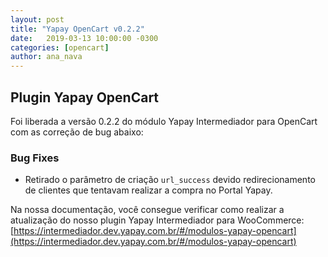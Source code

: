 ```yaml
---
layout: post
title: "Yapay OpenCart v0.2.2"
date:   2019-03-13 10:00:00 -0300
categories: [opencart]
author: ana_nava
---
```


## Plugin Yapay OpenCart

Foi liberada a versão 0.2.2 do módulo Yapay Intermediador para OpenCart com as correção de bug abaixo:
<!-- more -->


### **Bug Fixes**

* Retirado o parâmetro de criação `url_success` devido redirecionamento de clientes que tentavam realizar a compra no Portal Yapay.



Na nossa documentação, você consegue verificar como realizar a atualização do nosso plugin Yapay Intermediador para WooCommerce: [https://intermediador.dev.yapay.com.br/#/modulos-yapay-opencart](https://intermediador.dev.yapay.com.br/#/modulos-yapay-opencart)